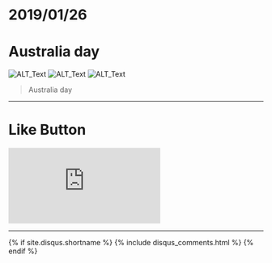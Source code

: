 # 2019/01/26
# Australia day

![ALT_Text](https://s9443112.github.io/github_blog/2019/2019-01-26/IMG_2844.JPG)
![ALT_Text](https://s9443112.github.io/github_blog/2019/2019-01-26/IMG_2846.JPG)
![ALT_Text](https://s9443112.github.io/github_blog/2019/2019-01-26/IMG_2862.JPG)
>Australia day



* * *

# Like Button

<iframe class="lc-margin-top-64 lc-margin-bottom-32 lc-mobile" data-v-b66e9a5a="" frameborder="0" src="https://button.like.co/in/embed/lazy_tea_time/button?referrer=https://lazyteatime.github.io/2019/2019-03-19/2019-03-19&amp;type=wp"> </iframe>

* * *

{% if site.disqus.shortname %}
  {% include disqus_comments.html %}
{% endif %}